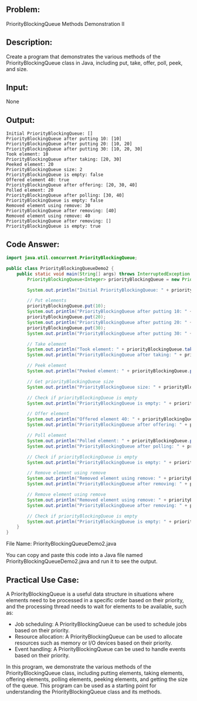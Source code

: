 ## Problem: 
PriorityBlockingQueue Methods Demonstration II

## Description: 
Create a program that demonstrates the various methods of the PriorityBlockingQueue class in Java, including put, take, offer, poll, peek, and size.

## Input: 
None

## Output:
```
Initial PriorityBlockingQueue: []
PriorityBlockingQueue after putting 10: [10]
PriorityBlockingQueue after putting 20: [10, 20]
PriorityBlockingQueue after putting 30: [10, 20, 30]
Took element: 10
PriorityBlockingQueue after taking: [20, 30]
Peeked element: 20
PriorityBlockingQueue size: 2
PriorityBlockingQueue is empty: false
Offered element 40: true
PriorityBlockingQueue after offering: [20, 30, 40]
Polled element: 20
PriorityBlockingQueue after polling: [30, 40]
PriorityBlockingQueue is empty: false
Removed element using remove: 30
PriorityBlockingQueue after removing: [40]
Removed element using remove: 40
PriorityBlockingQueue after removing: []
PriorityBlockingQueue is empty: true
```

## Code Answer:
```Java
import java.util.concurrent.PriorityBlockingQueue;

public class PriorityBlockingQueueDemo2 {
    public static void main(String[] args) throws InterruptedException {
        PriorityBlockingQueue<Integer> priorityBlockingQueue = new PriorityBlockingQueue<>();

        System.out.println("Initial PriorityBlockingQueue: " + priorityBlockingQueue);

        // Put elements
        priorityBlockingQueue.put(10);
        System.out.println("PriorityBlockingQueue after putting 10: " + priorityBlockingQueue);
        priorityBlockingQueue.put(20);
        System.out.println("PriorityBlockingQueue after putting 20: " + priorityBlockingQueue);
        priorityBlockingQueue.put(30);
        System.out.println("PriorityBlockingQueue after putting 30: " + priorityBlockingQueue);

        // Take element
        System.out.println("Took element: " + priorityBlockingQueue.take());
        System.out.println("PriorityBlockingQueue after taking: " + priorityBlockingQueue);

        // Peek element
        System.out.println("Peeked element: " + priorityBlockingQueue.peek());

        // Get priorityBlockingQueue size
        System.out.println("PriorityBlockingQueue size: " + priorityBlockingQueue.size());

        // Check if priorityBlockingQueue is empty
        System.out.println("PriorityBlockingQueue is empty: " + priorityBlockingQueue.isEmpty());

        // Offer element
        System.out.println("Offered element 40: " + priorityBlockingQueue.offer(40));
        System.out.println("PriorityBlockingQueue after offering: " + priorityBlockingQueue);

        // Poll element
        System.out.println("Polled element: " + priorityBlockingQueue.poll());
        System.out.println("PriorityBlockingQueue after polling: " + priorityBlockingQueue);

        // Check if priorityBlockingQueue is empty
        System.out.println("PriorityBlockingQueue is empty: " + priorityBlockingQueue.isEmpty());

        // Remove element using remove
        System.out.println("Removed element using remove: " + priorityBlockingQueue.remove());
        System.out.println("PriorityBlockingQueue after removing: " + priorityBlockingQueue);

        // Remove element using remove
        System.out.println("Removed element using remove: " + priorityBlockingQueue.remove());
        System.out.println("PriorityBlockingQueue after removing: " + priorityBlockingQueue);

        // Check if priorityBlockingQueue is empty
        System.out.println("PriorityBlockingQueue is empty: " + priorityBlockingQueue.isEmpty());
    }
}
```

File Name: PriorityBlockingQueueDemo2.java

You can copy and paste this code into a Java file named PriorityBlockingQueueDemo2.java and run it to see the output.

## Practical Use Case:

A PriorityBlockingQueue is a useful data structure in situations where elements need to be processed in a specific order based on their priority, and the processing thread needs to wait for elements to be available, such as:
* Job scheduling: A PriorityBlockingQueue can be used to schedule jobs based on their priority.
* Resource allocation: A PriorityBlockingQueue can be used to allocate resources such as memory or I/O devices based on their priority.
* Event handling: A PriorityBlockingQueue can be used to handle events based on their priority.

In this program, we demonstrate the various methods of the PriorityBlockingQueue class, including putting elements, taking elements, offering elements, polling elements, peeking elements, and getting the size of the queue. This program can be used as a starting point for understanding the PriorityBlockingQueue class and its methods.
